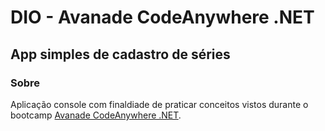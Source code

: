 # DIO - Avanade CodeAnywhere .NET
## App simples de cadastro de séries
### Sobre
Aplicação console com finaldiade de praticar conceitos vistos durante o bootcamp [Avanade CodeAnywhere .NET](https://web.digitalinnovation.one/track/avanade-codeanywhere-net?tab=path).

